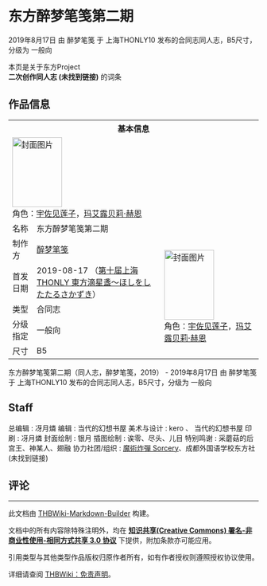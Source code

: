 # 东方醉梦笔笺第二期

<!-- source html: G:\repos\THBWiki-Markdown-Builder\THBWikiMarkdown\Temp\main\2\2a\ns0%3A%E4%B8%9C%E6%96%B9%E9%86%89%E6%A2%A6%E7%AC%94%E7%AC%BA%E7%AC%AC%E4%BA%8C%E6%9C%9F.html -->

2019年8月17日 由 醉梦笔笺 于 上海THONLY10 发布的合同志同人志，B5尺寸，分级为 一般向

本页是关于东方Project  
 **二次创作同人志 (未找到链接)** 的词条

## 作品信息

<table><tbody><tr><th colspan="3">基本信息</th></tr><tr><td class="cover-artwork-mobile" colspan="2"><a href="./文件-东方醉梦笔笺第二期封面.jpg.md" class="image" title="封面图片"><img alt="封面图片" src="https://upload.thwiki.cc/thumb/c/c6/%E4%B8%9C%E6%96%B9%E9%86%89%E6%A2%A6%E7%AC%94%E7%AC%BA%E7%AC%AC%E4%BA%8C%E6%9C%9F%E5%B0%81%E9%9D%A2.jpg/100px-%E4%B8%9C%E6%96%B9%E9%86%89%E6%A2%A6%E7%AC%94%E7%AC%BA%E7%AC%AC%E4%BA%8C%E6%9C%9F%E5%B0%81%E9%9D%A2.jpg" decoding="async" loading="lazy" width="100" height="140" srcset="https://upload.thwiki.cc/thumb/c/c6/%E4%B8%9C%E6%96%B9%E9%86%89%E6%A2%A6%E7%AC%94%E7%AC%BA%E7%AC%AC%E4%BA%8C%E6%9C%9F%E5%B0%81%E9%9D%A2.jpg/149px-%E4%B8%9C%E6%96%B9%E9%86%89%E6%A2%A6%E7%AC%94%E7%AC%BA%E7%AC%AC%E4%BA%8C%E6%9C%9F%E5%B0%81%E9%9D%A2.jpg 1.5x, https://upload.thwiki.cc/thumb/c/c6/%E4%B8%9C%E6%96%B9%E9%86%89%E6%A2%A6%E7%AC%94%E7%AC%BA%E7%AC%AC%E4%BA%8C%E6%9C%9F%E5%B0%81%E9%9D%A2.jpg/199px-%E4%B8%9C%E6%96%B9%E9%86%89%E6%A2%A6%E7%AC%94%E7%AC%BA%E7%AC%AC%E4%BA%8C%E6%9C%9F%E5%B0%81%E9%9D%A2.jpg 2x" data-file-width="1367" data-file-height="1920"></a><div class="cover-char">角色：<a href="./宇佐见莲子.md" title="宇佐见莲子">宇佐见莲子</a>，<a href="./玛艾露贝莉·赫恩.md" title="玛艾露贝莉·赫恩">玛艾露贝莉·赫恩</a></div></td>
</tr><tr><td class="label">名称</td><td colspan="2"> 东方醉梦笔笺第二期 </td></tr><tr><td class="label">制作方</td><td><a href="./醉梦笔笺.md" title="醉梦笔笺">醉梦笔笺</a></td><td class="cover-artwork" rowspan="5" style="min-width:140px;"><a href="./文件-东方醉梦笔笺第二期封面.jpg.md" class="image" title="封面图片"><img alt="封面图片" src="https://upload.thwiki.cc/thumb/c/c6/%E4%B8%9C%E6%96%B9%E9%86%89%E6%A2%A6%E7%AC%94%E7%AC%BA%E7%AC%AC%E4%BA%8C%E6%9C%9F%E5%B0%81%E9%9D%A2.jpg/100px-%E4%B8%9C%E6%96%B9%E9%86%89%E6%A2%A6%E7%AC%94%E7%AC%BA%E7%AC%AC%E4%BA%8C%E6%9C%9F%E5%B0%81%E9%9D%A2.jpg" decoding="async" loading="lazy" width="100" height="140" srcset="https://upload.thwiki.cc/thumb/c/c6/%E4%B8%9C%E6%96%B9%E9%86%89%E6%A2%A6%E7%AC%94%E7%AC%BA%E7%AC%AC%E4%BA%8C%E6%9C%9F%E5%B0%81%E9%9D%A2.jpg/149px-%E4%B8%9C%E6%96%B9%E9%86%89%E6%A2%A6%E7%AC%94%E7%AC%BA%E7%AC%AC%E4%BA%8C%E6%9C%9F%E5%B0%81%E9%9D%A2.jpg 1.5x, https://upload.thwiki.cc/thumb/c/c6/%E4%B8%9C%E6%96%B9%E9%86%89%E6%A2%A6%E7%AC%94%E7%AC%BA%E7%AC%AC%E4%BA%8C%E6%9C%9F%E5%B0%81%E9%9D%A2.jpg/199px-%E4%B8%9C%E6%96%B9%E9%86%89%E6%A2%A6%E7%AC%94%E7%AC%BA%E7%AC%AC%E4%BA%8C%E6%9C%9F%E5%B0%81%E9%9D%A2.jpg 2x" data-file-width="1367" data-file-height="1920"></a><div class="cover-char">角色：<a href="./宇佐见莲子.md" title="宇佐见莲子">宇佐见莲子</a>，<a href="./玛艾露贝莉·赫恩.md" title="玛艾露贝莉·赫恩">玛艾露贝莉·赫恩</a></div></td>
</tr><tr><td class="label">首发日期</td><td>2019-08-17&#160;（<a href="/展会作品列表?e=%E4%B8%8A%E6%B5%B7THONLY%2310">第十届上海THONLY 東方滴星盞～ほしをしたたるさかずき</a>）</td></tr><tr><td class="label">类型</td><td>合同志</td></tr><tr><td class="label">分级指定</td><td>一般向</td></tr><tr><td class="label">尺寸</td><td>B5</td></tr></tbody></table>

东方醉梦笔笺第二期（同人志，醉梦笔笺，2019） - 2019年8月17日 由 醉梦笔笺 于 上海THONLY10 发布的合同志同人志，B5尺寸，分级为 一般向

## Staff
总编辑
: 冴月燐
编辑
: 当代的幻想书屋
美术与设计
: kero 、 当代的幻想书屋
印刷
: 冴月燐
封面绘制
: 银月
插图绘制
: 诶零、尽头、儿目
特别鸣谢
: 采蘑菇的后宫王、神某人、翅融
协力社团/组织
: [魔術炸彈 Sorcery](./魔術炸彈_Sorcery.md)、成都外国语学校东方社 (未找到链接)


## 评论




---

此文档由 [THBWiki-Markdown-Builder](https://github.com/Delsin-Yu/THBWiki-Markdown-Builder) 构建。

文档中的所有内容除特殊注明外，均在 [**知识共享(Creative Commons) 署名-非商业性使用-相同方式共享 3.0 协议**](https://creativecommons.org/licenses/by-sa/3.0/deed.zh-hans) 下提供，附加条款亦可能应用。

引用类型与其他类型作品版权归原作者所有，如有作者授权则遵照授权协议使用。

详细请查阅 [THBWiki：免责声明](https://thbwiki.cc/THBWiki:%E5%85%8D%E8%B4%A3%E5%A3%B0%E6%98%8E)。

